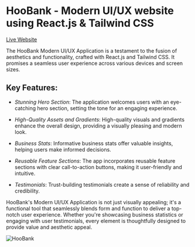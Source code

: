 # HooBank - Modern UI/UX website using React.js & Tailwind CSS
[Live Website](https://hoobank-project-fawn.vercel.app/)  

The HooBank Modern UI/UX Application is a testament to the fusion of aesthetics and functionality, crafted with React.js and Tailwind CSS. It promises a seamless user experience across various devices and screen sizes.

## Key Features:  

* *Stunning Hero Section*: The application welcomes users with an eye-catching hero section, setting the tone for an engaging experience.  

* *High-Quality Assets and Gradients*: High-quality visuals and gradients enhance the overall design, providing a visually pleasing and modern look.  

* *Business Stats*: Informative business stats offer valuable insights, helping users make informed decisions.  

* *Reusable Feature Sections*: The app incorporates reusable feature sections with clear call-to-action buttons, making it user-friendly and intuitive.  

* *Testimonials*: Trust-building testimonials create a sense of reliability and credibility.  

HooBank's Modern UI/UX Application is not just visually appealing; it's a functional tool that seamlessly blends form and function to deliver a top-notch user experience. Whether you're showcasing business statistics or engaging with user testimonials, every element is thoughtfully designed to provide value and aesthetic appeal.  


![HooBank](https://i.ibb.co/BK1Hn0x/Screenshot-2022-08-08-at-4-05-48-PM.png)

